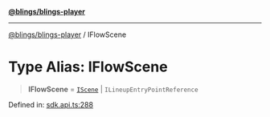 [**@blings/blings-player**](../README.md)

***

[@blings/blings-player](../globals.md) / IFlowScene

# Type Alias: IFlowScene

> **IFlowScene** = [`IScene`](IScene.md) \| `ILineupEntryPointReference`

Defined in: [sdk.api.ts:288](https://bitbucket.org/blingsio/player/src/e9d4e5a1bf54c48bcb6663f1308cce3af89efa76/src/SDK/sdk.api.ts#lines-288)
